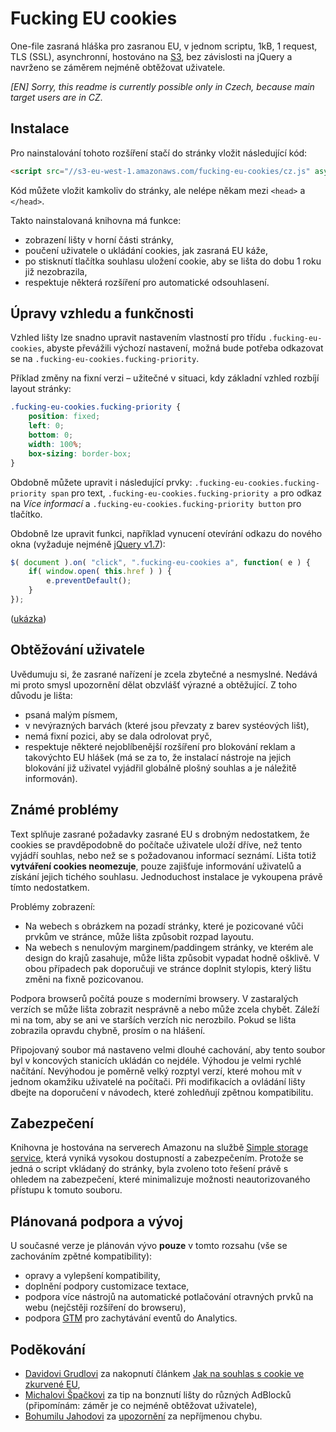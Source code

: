 # Fucking EU cookies
One-file zasraná hláška pro zasranou EU, v jednom scriptu, 1kB, 1 request, TLS (SSL), asynchronní, hostováno na [S3](https://aws.amazon.com/s3/), bez
závislosti na jQuery a navrženo se záměrem nejméně obtěžovat uživatele.

*[EN] Sorry, this readme is currently possible only in Czech, because main target users are in CZ.*

## Instalace
Pro nainstalování tohoto rozšíření stačí do stránky vložit následující kód:
```html
<script src="//s3-eu-west-1.amazonaws.com/fucking-eu-cookies/cz.js" async></script>
```
Kód můžete vložit kamkoliv do stránky, ale nelépe někam mezi `<head>` a `</head>`.

Takto nainstalovaná knihovna má funkce:
* zobrazení lišty v horní části stránky,
* poučení uživatele o ukládání cookies, jak zasraná EU káže,
* po stisknutí tlačítka souhlasu uložení cookie, aby se lišta do dobu 1 roku již nezobrazila,
* respektuje některá rozšíření pro automatické odsouhlasení.

## Úpravy vzhledu a funkčnosti
Vzhled lišty lze snadno upravit nastavením vlastností pro třídu `.fucking-eu-cookies`, abyste převážili výchozí nastavení, možná bude potřeba odkazovat se na  `.fucking-eu-cookies.fucking-priority`.

Příklad změny na fixní verzi – užitečné v situaci, kdy základní vzhled rozbíjí layout stránky:
```css
.fucking-eu-cookies.fucking-priority {
	position: fixed;
	left: 0;
	bottom: 0;
	width: 100%;
	box-sizing: border-box;
}
```
Obdobně můžete upravit i následující prvky: `.fucking-eu-cookies.fucking-priority span` pro text, `.fucking-eu-cookies.fucking-priority a` pro odkaz na *Více informací* a `.fucking-eu-cookies.fucking-priority button` pro tlačítko.

Obdobně lze upravit funkci, například vynucení otevírání odkazu do nového okna (vyžaduje nejméně [jQuery v1.7](http://api.jquery.com/on/)):
```js
$( document ).on( "click", ".fucking-eu-cookies a", function( e ) {
	if( window.open( this.href ) ) {
		e.preventDefault();
	}
});
```
([ukázka](https://jsfiddle.net/Lzg0wmb1/))

## Obtěžování uživatele
Uvědumuju si, že zasrané nařízení je zcela zbytečné a nesmyslné. Nedává mi proto smysl upozornění dělat obzvlášť výrazné a obtěžující. 
Z toho důvodu je lišta:
* psaná malým písmem,
* v nevýrazných barvách (které jsou převzaty z barev systéových lišt),
* nemá fixní pozici, aby se dala odrolovat pryč,
* respektuje některé nejoblíbenější rozšíření pro blokování reklam a takovýchto EU hlášek (má se za to, že instalací nástroje na jejich blokování již uživatel vyjádřil globálně plošný souhlas a je náležitě informován).

## Známé problémy 
Text splňuje zasrané požadavky zasrané EU s drobným nedostatkem, že cookies se pravděpodobně do počítače uživatele uloží dříve, než tento vyjádří souhlas, nebo než se s požadovanou informací seznámí. Lišta totiž **vytváření cookies neomezuje**, pouze zajišťuje informování uživatelů a získání jejich tichého souhlasu. Jednoduchost instalace je vykoupena právě tímto nedostatkem.

Problémy zobrazení:
* Na webech s obrázkem na pozadí stránky, které je pozicované vůči prvkům ve stránce, může lišta způsobit rozpad layoutu.
* Na webech s nenulovým marginem/paddingem stránky, ve kterém ale design do krajů zasahuje, může lišta způsobit vypadat hodně ošklivě.
V obou případech pak doporučuji ve stránce doplnit stylopis, který lištu změni na fixně pozicovanou.

Podpora browserů počítá pouze s moderními browsery. V zastaralých verzích se může lišta zobrazit nesprávně a nebo může zcela chybět.
Záleží mi na tom, aby se ani ve starších verzích nic nerozbilo. Pokud se lišta zobrazila opravdu chybně, prosím o na hlášení.

Připojovaný soubor má nastaveno velmi dlouhé cachování, aby tento soubor byl v koncových stanicích ukládán co nejdéle. Výhodou je velmi rychlé načítání. Nevýhodou je poměrně velký rozptyl verzí, které mohou mít v jednom okamžiku uživatelé na počítači. Při modifikacích a ovládání lišty dbejte na doporučení v návodech, které zohledňují zpětnou kompatibilitu.

## Zabezpečení
Knihovna je hostována na serverech Amazonu na službě [Simple storage service](https://aws.amazon.com/s3/), která vyniká vysokou dostupností a zabezpečením. Protože se jedná o script vkládaný do stránky, byla zvoleno toto řešení právě s ohledem na zabezpečení, které minimalizuje možnosti neautorizovaného přístupu k tomuto souboru.

## Plánovaná podpora a vývoj
U současné verze je plánován vývo **pouze** v tomto rozsahu (vše se zachováním zpětné kompatibility):
* opravy a vylepšení kompatibility,
* doplnění podpory customizace textace,
* podpora více nástrojů na automatické potlačování otravných prvků na webu (nejčstěji rozšíření do browseru),
* podpora [GTM](https://tagmanager.google.com) pro zachytávání eventů do Analytics.

## Poděkování
* [Davidovi Grudlovi](https://davidgrudl.com/) za nakopnutí článkem [Jak na souhlas s cookie ve zkurvené EU](https://phpfashion.com/jak-na-souhlas-s-cookie-ve-zkurvene-eu),
* [Michalovi Špačkovi](https://www.michalspacek.cz) za tip na bonznutí lišty do různých AdBlocků (připomínám: záměr je co nejméně obtěžovat uživatele),
* [Bohumilu Jahodovi](http://jecas.cz/) za [upozornění](https://twitter.com/Jahoda/status/633970094218080257) za nepříjmenou chybu.
